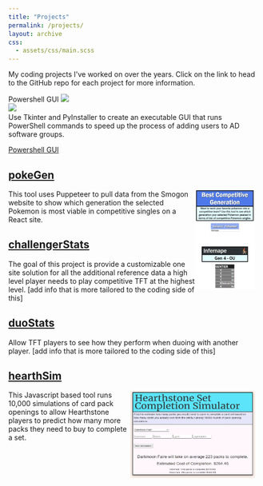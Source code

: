 ```yaml
---
title: "Projects"
permalink: /projects/
layout: archive
css:
  - assets/css/main.scss
---
```


My coding projects I've worked on over the years. Click on the link to head to the GitHub repo for each project for more information.

<div class="projectOuterBox">
   <div class="projectTitleBox">
      <div class="projectTitle"> Powershell GUI
         <img class= "projectLangImage" src="https://upload.wikimedia.org/wikipedia/commons/c/c3/Python-logo-notext.svg">
      </div>
   </div>
   <div class="photoInfoBox">
      <div><img class= "projectExampleImage" src="https://i.imgur.com/S0OTwdE.jpeg"></div>
      <div class= "projectDescribe">Use Tkinter and PyInstaller to create an executable GUI that runs PowerShell commands to speed up the process of adding users to AD software groups.</div>
   </div>
</div>

[Powershell GUI](https://github.com/scottdavidschroederjr/powershellGUI)

## [pokeGen](https://github.com/scottdavidschroederjr/pokeGen)
<img src="/files/images/pokeGenExample.jpg" alt="pokeGen Example" width="121" height="199" style="float: right; margin-right: 10px;">
This tool uses Puppeteer to pull data from the Smogon website to show which generation the selected Pokemon is most viable in competitive singles on a React site.

## [challengerStats](https://github.com/scottdavidschroederjr/challengerStats)
The goal of this project is provide a customizable one site solution for all the additional reference data a high level player needs to play competitive TFT at the highest level. [add info that is more tailored to the coding side of this]

## [duoStats](https://github.com/scottdavidschroederjr/duoStats)
Allow TFT players to see how they perform when duoing with another player. [add info that is more tailored to the coding side of this]

## [hearthSim](https://github.com/scottdavidschroederjr/hearthSim)
<img src="/files/images/hearthsimSite.jpg" alt="pokeGen Example" width="250" height="175" style="float: right; margin-right: 10px;">
This Javascript based tool runs 10,000 simulations of card pack openings to allow Hearthstone players to predict how many more packs they need to buy to complete a set.

